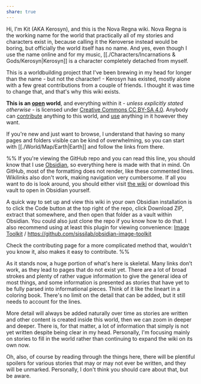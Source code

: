 ```yaml
---  
share: true  
---  
```

Hi, I'm Kit (AKA Kerosyn), and this is the Nova Regna wiki. Nova Regna is the working name for the world that practically all of my stories and characters exist in, because calling it the Keroverse instead would be boring, but officially the world itself has no name. And yes, even though I use the name online and for my music, [[./Characters/Incarnations & Gods/Kerosyn|Kerosyn]] is a character completely detached from myself.  
  
This is a worldbuilding project that I've been brewing in my head for longer than the name - but not the character! - Kerosyn has existed, mostly alone with a few great contributions from a couple of friends. I thought it was time to change that, and that's why this wiki exists.  
  
**This is an [open](https://opendefinition.org/) world**, and everything within it - *unless explicitly stated otherwise* - is licensed under [Creative Commons CC BY-SA 4.0](https://creativecommons.org/licenses/by-sa/4.0/). Anybody can [contribute](./CONTRIBUTING) anything to this world, and [use](./USAGE-GUIDELINES) anything in it however they want.  
  
If you're new and just want to browse, I understand that having so many pages and folders visible can be kind of overwhelming, so you can start with [[./World/Map/Earth|Earth]] and follow the links from there.  
  
%% If you're viewing the GitHub repo and you can read this line, you should know that I use [Obsidian](https://obsidian.md/), so everything here is made with that in mind. On GitHub, most of the formatting does not render, like these commented lines. Wikilinks also don't work, making navigation very cumbersome. If all you want to do is look around, you should either visit [the wiki](https://wiki.kitabe.link) or download this vault to open in Obsidian yourself.  
  
A quick way to set up and view this wiki in your own Obsidian installation is to click the Code button at the top right of the repo, click Download ZIP, extract that somewhere, and then open that folder as a vault within Obsidian. You could also just clone the repo if you know how to do that. I also recommend using at least this plugin for viewing convenience: [Image Toolkit](obsidian://show-plugin?id=obsidian-image-toolkit ) / https://github.com/sissilab/obsidian-image-toolkit  
  
Check the contributing page for a more complicated method that, wouldn't you know it, also makes it easy to contribute. %%  
  
As it stands now, a huge portion of what's here is skeletal. Many links don’t work, as they lead to pages that do not exist yet. There are a lot of broad strokes and plenty of rather vague information to give the general idea of most things, and some information is presented as stories that have yet to be fully parsed into informational pieces. Think of it like the lineart in a coloring book. There's no limit on the detail that can be added, but it still needs to account for the lines.  
  
More detail will always be added naturally over time as stories are written and other content is created inside this world, then we can zoom in deeper and deeper. There is, for that matter, a lot of information that simply is not yet written despite being clear in my head. Personally, I'm focusing mainly on stories to fill in the world rather than continuing to expand the wiki on its own now.  
  
Oh, also, of course by reading through the things here, there will be plentiful spoilers for various stories that may or may not ever be written, and they will be unmarked. Personally, I don't think you should care about that, but be aware.